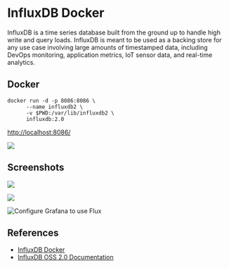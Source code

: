 # InfluxDB Docker

InfluxDB is a time series database built from the ground up to handle high write and query loads. InfluxDB is meant to be used as a backing store for any use case involving large amounts of timestamped data, including DevOps monitoring, application metrics, IoT sensor data, and real-time analytics.

## Docker
```
docker run -d -p 8086:8086 \
      --name influxdb2 \
      -v $PWD:/var/lib/influxdb2 \
      influxdb:2.0
```
[http://localhost:8086/](http://localhost:8086/)

![](https://www.influxdata.com/wp-content/uploads/APM-Diagram-2.png)

## Screenshots
![](https://docs.influxdata.com/img/influxdb/2-0-data-explorer.png)

![](https://docs.influxdata.com/img/flux/windowed-data.png)

![Configure Grafana to use Flux](https://docs.influxdata.com/img/influxdb/2-0-tools-grafana.png)

## References
- [InfluxDB Docker](https://hub.docker.com/_/influxdb/)
- [InfluxDB OSS 2.0 Documentation](https://docs.influxdata.com/influxdb/v2.0/)